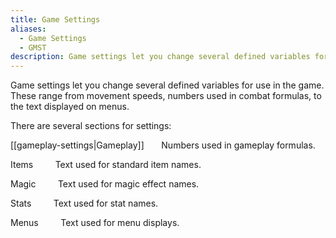 ```yaml
---
title: Game Settings
aliases:
  - Game Settings
  - GMST
description: Game settings let you change several defined variables for use in the game.
---
```

Game settings let you change several defined variables for use in the game. These range from movement speeds, numbers used in combat formulas, to the text displayed on menus.

There are several sections for settings:

[[gameplay-settings|Gameplay]] &nbsp; &nbsp; &nbsp; Numbers used in gameplay formulas.

Items &nbsp; &nbsp; &nbsp; &nbsp; Text used for standard item names.

Magic &nbsp; &nbsp; &nbsp; &nbsp; Text used for magic effect names.

Stats &nbsp; &nbsp; &nbsp; &nbsp; Text used for stat names.

Menus &nbsp; &nbsp; &nbsp; &nbsp; Text used for menu displays.
